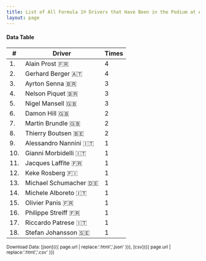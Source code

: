 ```yaml
---
title: List of All Formula 1® Drivers that Have Been in the Podium at Adelaide Street Circuit
layout: page
---
```


<canvas id="chart" width="400" height="180"></canvas>
<script>
var data = {
    "datasets": [
        {
            "backgroundColor": "#f3a935",
            "borderColor": "#f68639",
            "borderWidth": 1,
            "data": [
                4.0,
                4.0,
                3.0,
                3.0,
                3.0,
                2.0,
                2.0,
                2.0,
                1.0,
                1.0,
                1.0,
                1.0,
                1.0,
                1.0,
                1.0,
                1.0,
                1.0,
                1.0
            ],
            "label": "Times"
        }
    ],
    "labels": [
        "Alain Prost 🇫🇷",
        "Gerhard Berger 🇦🇹",
        "Ayrton Senna 🇧🇷",
        "Nelson Piquet 🇧🇷",
        "Nigel Mansell 🇬🇧",
        "Damon Hill 🇬🇧",
        "Martin Brundle 🇬🇧",
        "Thierry Boutsen 🇧🇪",
        "Alessandro Nannini 🇮🇹",
        "Gianni Morbidelli 🇮🇹",
        "Jacques Laffite 🇫🇷",
        "Keke Rosberg 🇫🇮",
        "Michael Schumacher 🇩🇪",
        "Michele Alboreto 🇮🇹",
        "Olivier Panis 🇫🇷",
        "Philippe Streiff 🇫🇷",
        "Riccardo Patrese 🇮🇹",
        "Stefan Johansson 🇸🇪"
    ]
};
var options = {
  legend: {
    display: false
  },
  scales: {
    xAxes: [{
      ticks: {
        beginAtZero: true,
        maxRotation: 180,
        display: window.innerWidth > 800
      }
    }],
    yAxes: [{
      ticks: {
        beginAtZero: true
      }
    }]
  },
  onResize: function(chart, size) {
    chart.options.scales.xAxes[0].ticks.display = size.width > 800;
  }
};
new Chart("chart", {
    data: data,
    type: 'bar',
    options: options
});
</script>



#### Data Table

| # | Driver | Times |
|--|--|--|
| 1. | Alain Prost 🇫🇷 | 4 |
| 2. | Gerhard Berger 🇦🇹 | 4 |
| 3. | Ayrton Senna 🇧🇷 | 3 |
| 4. | Nelson Piquet 🇧🇷 | 3 |
| 5. | Nigel Mansell 🇬🇧 | 3 |
| 6. | Damon Hill 🇬🇧 | 2 |
| 7. | Martin Brundle 🇬🇧 | 2 |
| 8. | Thierry Boutsen 🇧🇪 | 2 |
| 9. | Alessandro Nannini 🇮🇹 | 1 |
| 10. | Gianni Morbidelli 🇮🇹 | 1 |
| 11. | Jacques Laffite 🇫🇷 | 1 |
| 12. | Keke Rosberg 🇫🇮 | 1 |
| 13. | Michael Schumacher 🇩🇪 | 1 |
| 14. | Michele Alboreto 🇮🇹 | 1 |
| 15. | Olivier Panis 🇫🇷 | 1 |
| 16. | Philippe Streiff 🇫🇷 | 1 |
| 17. | Riccardo Patrese 🇮🇹 | 1 |
| 18. | Stefan Johansson 🇸🇪 | 1 |

<small>Download Data: [json]({{ page.url | replace:'.html','.json' }}), [csv]({{ page.url | replace:'.html','.csv' }})</small>
